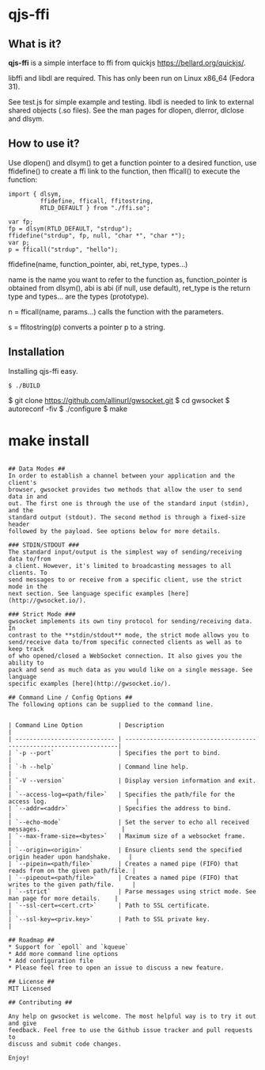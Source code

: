 qjs-ffi
=======

## What is it? ##
**qjs-ffi** is a simple interface to ffi from quickjs
<https://bellard.org/quickjs/>.

libffi and libdl are required. This has only been run on Linux x86_64
(Fedora 31).

See test.js for simple example and testing. libdl is needed to link to
external shared objects (.so files). See the man pages for dlopen,
dlerror, dlclose and dlsym.

## How to use it? ##
Use dlopen() and dlsym() to get a function pointer to a desired
function, use ffidefine() to create a ffi link to the function,
then fficall() to execute the function:

	import { dlsym,
	         ffidefine, fficall, ffitostring,
	         RTLD_DEFAULT } from "./ffi.so";

	var fp;
	fp = dlsym(RTLD_DEFAULT, "strdup");
	ffidefine("strdup", fp, null, "char *", "char *");
	var p;
	p = fficall("strdup", "hello");

ffidefine(name, function_pointer, abi, ret_type, types...) 

name is the name you want to refer to the function as, function_pointer
is obtained from dlsym(), abi is abi (if null, use default), ret_type
is the return type and types... are the types (prototype).

n = fficall(name, params...) calls the function with the parameters.

s = ffitostring(p) converts a pointer p to a string.

## Installation ##
Installing qjs-ffi easy.

```
$ ./BUILD
```
$ git clone https://github.com/allinurl/gwsocket.git
$ cd gwsocket
$ autoreconf -fiv
$ ./configure
$ make
# make install
```

## Data Modes ##
In order to establish a channel between your application and the client's
browser, gwsocket provides two methods that allow the user to send data in and
out. The first one is through the use of the standard input (stdin), and the
standard output (stdout). The second method is through a fixed-size header
followed by the payload. See options below for more details.

### STDIN/STDOUT ###
The standard input/output is the simplest way of sending/receiving data to/from
a client. However, it's limited to broadcasting messages to all clients. To
send messages to or receive from a specific client, use the strict mode in the
next section. See language specific examples [here](http://gwsocket.io/).

### Strict Mode ###
gwsocket implements its own tiny protocol for sending/receiving data. In
contrast to the **stdin/stdout** mode, the strict mode allows you to
send/receive data to/from specific connected clients as well as to keep track
of who opened/closed a WebSocket connection. It also gives you the ability to
pack and send as much data as you would like on a single message. See language
specific examples [here](http://gwsocket.io/).

## Command Line / Config Options ##
The following options can be supplied to the command line.


| Command Line Option          | Description                                                         |
| ---------------------------- | --------------------------------------------------------------------|
| `-p --port`                  | Specifies the port to bind.                                         |
| `-h --help`                  | Command line help.                                                  |
| `-V --version`               | Display version information and exit.                               |
| `--access-log=<path/file>`   | Specifies the path/file for the access log.                         |
| `--addr=<addr>`              | Specifies the address to bind.                                      |
| `--echo-mode`                | Set the server to echo all received messages.                       |
| `--max-frame-size=<bytes>`   | Maximum size of a websocket frame.                                  |
| `--origin=<origin>`          | Ensure clients send the specified origin header upon handshake.     |
| `--pipein=<path/file>`       | Creates a named pipe (FIFO) that reads from on the given path/file. |
| `--pipeout=<path/file>`      | Creates a named pipe (FIFO) that writes to the given path/file.     |
| `--strict`                   | Parse messages using strict mode. See man page for more details.    |
| `--ssl-cert=<cert.crt>`      | Path to SSL certificate.                                            |
| `--ssl-key=<priv.key>`       | Path to SSL private key.                                            |

## Roadmap ##
* Support for `epoll` and `kqueue`
* Add more command line options
* Add configuration file
* Please feel free to open an issue to discuss a new feature.

## License ##
MIT Licensed

## Contributing ##

Any help on gwsocket is welcome. The most helpful way is to try it out and give
feedback. Feel free to use the Github issue tracker and pull requests to
discuss and submit code changes.

Enjoy!
